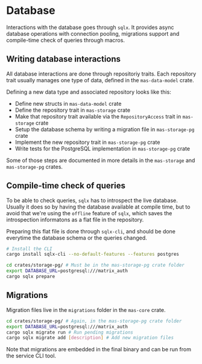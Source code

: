 # Database

Interactions with the database goes through `sqlx`.
It provides async database operations with connection pooling, migrations support and compile-time check of queries through macros.

## Writing database interactions

All database interactions are done through repositoriy traits. Each repository trait usually manages one type of data, defined in the `mas-data-model` crate.

Defining a new data type and associated repository looks like this:

 - Define new structs in `mas-data-model` crate
 - Define the repository trait in `mas-storage` crate
 - Make that repository trait available via the `RepositoryAccess` trait in `mas-storage` crate
 - Setup the database schema by writing a migration file in `mas-storage-pg` crate
 - Implement the new repository trait in `mas-storage-pg` crate
 - Write tests for the PostgreSQL implementation in `mas-storage-pg` crate

Some of those steps are documented in more details in the `mas-storage` and `mas-storage-pg` crates.

## Compile-time check of queries

To be able to check queries, `sqlx` has to introspect the live database.
Usually it does so by having the database available at compile time, but to avoid that we're using the `offline` feature of `sqlx`, which saves the introspection informatons as a flat file in the repository.

Preparing this flat file is done through `sqlx-cli`, and should be done everytime the database schema or the queries changed.

```sh
# Install the CLI
cargo install sqlx-cli --no-default-features --features postgres

cd crates/storage-pg/ # Must be in the mas-storage-pg crate folder
export DATABASE_URL=postgresql:///matrix_auth
cargo sqlx prepare
```

## Migrations

Migration files live in the `migrations` folder in the `mas-core` crate.

```sh
cd crates/storage-pg/ # Again, in the mas-storage-pg crate folder
export DATABASE_URL=postgresql:///matrix_auth
cargo sqlx migrate run # Run pending migrations
cargo sqlx migrate add [description] # Add new migration files
```

Note that migrations are embedded in the final binary and can be run from the service CLI tool.
